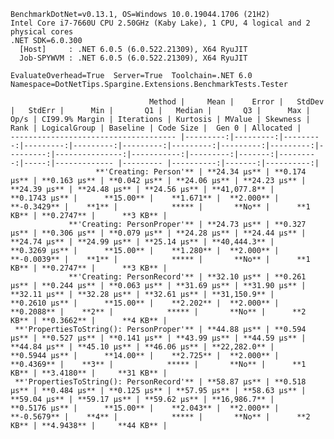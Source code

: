 
    BenchmarkDotNet=v0.13.1, OS=Windows 10.0.19044.1706 (21H2)
    Intel Core i7-7660U CPU 2.50GHz (Kaby Lake), 1 CPU, 4 logical and 2 physical cores
    .NET SDK=6.0.300
      [Host]     : .NET 6.0.5 (6.0.522.21309), X64 RyuJIT
      Job-SPYWVM : .NET 6.0.5 (6.0.522.21309), X64 RyuJIT

    EvaluateOverhead=True  Server=True  Toolchain=.NET 6.0  
    Namespace=DotNetTips.Spargine.Extensions.BenchmarkTests.Tester  

                                   Method |     Mean |    Error |   StdDev |   StdErr |      Min |       Q1 |   Median |       Q3 |      Max |     Op/s | CI99.9% Margin | Iterations | Kurtosis | MValue | Skewness | Rank | LogicalGroup | Baseline | Code Size |  Gen 0 | Allocated |
    ------------------------------------- |---------:|---------:|---------:|---------:|---------:|---------:|---------:|---------:|---------:|---------:|---------------:|-----------:|---------:|-------:|---------:|-----:|------------- |--------- |----------:|-------:|----------:|
                       **'Creating: Person'** | **24.34 μs** | **0.174 μs** | **0.163 μs** | **0.042 μs** | **24.06 μs** | **24.23 μs** | **24.39 μs** | **24.48 μs** | **24.56 μs** | **41,077.8** |      **0.1743 μs** |      **15.00** |    **1.671** |  **2.000** |  **-0.3429** |    **1** |            ***** |       **No** |      **1 KB** | **0.2747** |      **3 KB** |
                 **'Creating: PersonProper'** | **24.73 μs** | **0.327 μs** | **0.306 μs** | **0.079 μs** | **24.28 μs** | **24.44 μs** | **24.74 μs** | **24.99 μs** | **25.14 μs** | **40,444.3** |      **0.3269 μs** |      **15.00** |    **1.280** |  **2.000** |  **-0.0039** |    **1** |            ***** |       **No** |      **1 KB** | **0.2747** |      **3 KB** |
                 **'Creating: PersonRecord'** | **32.10 μs** | **0.261 μs** | **0.244 μs** | **0.063 μs** | **31.69 μs** | **31.90 μs** | **32.11 μs** | **32.28 μs** | **32.61 μs** | **31,150.9** |      **0.2610 μs** |      **15.00** |    **2.202** |  **2.000** |   **0.2088** |    **2** |            ***** |       **No** |      **2 KB** | **0.3662** |      **4 KB** |
     **'PropertiesToString(): PersonProper'** | **44.88 μs** | **0.594 μs** | **0.527 μs** | **0.141 μs** | **43.99 μs** | **44.59 μs** | **44.84 μs** | **45.10 μs** | **46.06 μs** | **22,282.0** |      **0.5944 μs** |      **14.00** |    **2.725** |  **2.000** |   **0.4369** |    **3** |            ***** |       **No** |      **1 KB** | **3.4180** |     **31 KB** |
     **'PropertiesToString(): PersonRecord'** | **58.87 μs** | **0.518 μs** | **0.484 μs** | **0.125 μs** | **57.95 μs** | **58.63 μs** | **59.04 μs** | **59.17 μs** | **59.62 μs** | **16,986.7** |      **0.5176 μs** |      **15.00** |    **2.043** |  **2.000** |  **-0.5679** |    **4** |            ***** |       **No** |      **2 KB** | **4.9438** |     **44 KB** |
